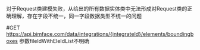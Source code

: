 ﻿对于Request类建模失败，从给出的所有数据实体类中无法形成对Request类的正确理解，存在字段不统一，同一字段数据类型不统一的问题

#GET https://api.bimface.com/data/integrations/{integrateId}/elements/boundingboxes
参数fileIdWithEleIdList不明确

